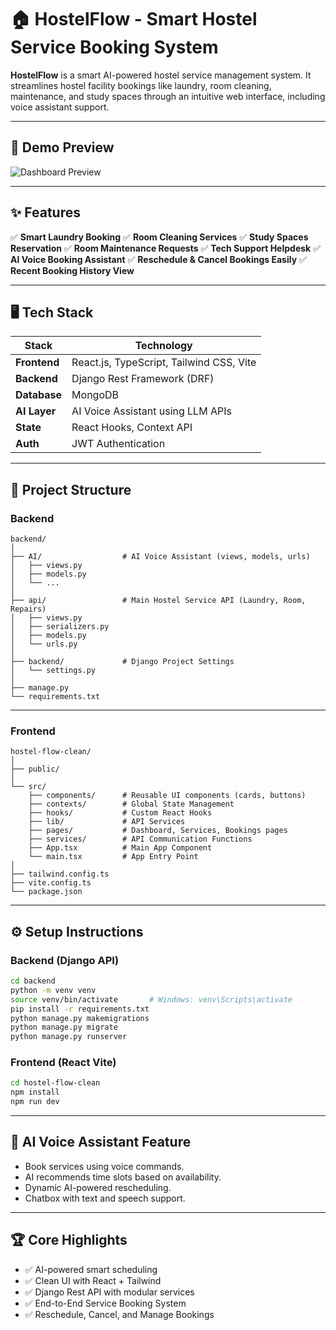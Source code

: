 # 🏠 HostelFlow - Smart Hostel Service Booking System

**HostelFlow** is a smart AI-powered hostel service management system. It streamlines hostel facility bookings like laundry, room cleaning, maintenance, and study spaces through an intuitive web interface, including voice assistant support.

---

## 📸 Demo Preview

![Dashboard Preview](/mnt/data/88a4545c-3546-49b1-ab21-6bc3c159d68f.jpg)

---

## ✨ Features

✅ **Smart Laundry Booking**
✅ **Room Cleaning Services**
✅ **Study Spaces Reservation**
✅ **Room Maintenance Requests**
✅ **Tech Support Helpdesk**
✅ **AI Voice Booking Assistant**
✅ **Reschedule & Cancel Bookings Easily**
✅ **Recent Booking History View**

---

## 🖥️ Tech Stack

| Stack        | Technology                               |
| ------------ | ---------------------------------------- |
| **Frontend** | React.js, TypeScript, Tailwind CSS, Vite |
| **Backend**  | Django Rest Framework (DRF)              |
| **Database** | MongoDB                                  |
| **AI Layer** | AI Voice Assistant using LLM APIs        |
| **State**    | React Hooks, Context API                 |
| **Auth**     | JWT Authentication                       |

---

## 📁 Project Structure

### Backend

```
backend/
│
├── AI/                  # AI Voice Assistant (views, models, urls)
│   ├── views.py
│   ├── models.py
│   └── ...
│
├── api/                 # Main Hostel Service API (Laundry, Room, Repairs)
│   ├── views.py
│   ├── serializers.py
│   ├── models.py
│   └── urls.py
│
├── backend/             # Django Project Settings
│   └── settings.py
│
├── manage.py
└── requirements.txt
```

---

### Frontend

```
hostel-flow-clean/
│
├── public/
│
└── src/
    ├── components/      # Reusable UI components (cards, buttons)
    ├── contexts/        # Global State Management
    ├── hooks/           # Custom React Hooks
    ├── lib/             # API Services
    ├── pages/           # Dashboard, Services, Bookings pages
    ├── services/        # API Communication Functions
    ├── App.tsx          # Main App Component
    └── main.tsx         # App Entry Point
│
├── tailwind.config.ts
├── vite.config.ts
└── package.json
```

---

## ⚙️ Setup Instructions

### Backend (Django API)

```bash
cd backend
python -m venv venv
source venv/bin/activate       # Windows: venv\Scripts\activate
pip install -r requirements.txt
python manage.py makemigrations
python manage.py migrate
python manage.py runserver
```

### Frontend (React Vite)

```bash
cd hostel-flow-clean
npm install
npm run dev
```

---

## 🧀 AI Voice Assistant Feature

* Book services using voice commands.
* AI recommends time slots based on availability.
* Dynamic AI-powered rescheduling.
* Chatbox with text and speech support.

---

## 🏆 Core Highlights

* ✅ AI-powered smart scheduling
* ✅ Clean UI with React + Tailwind
* ✅ Django Rest API with modular services
* ✅ End-to-End Service Booking System
* ✅ Reschedule, Cancel, and Manage Bookings





